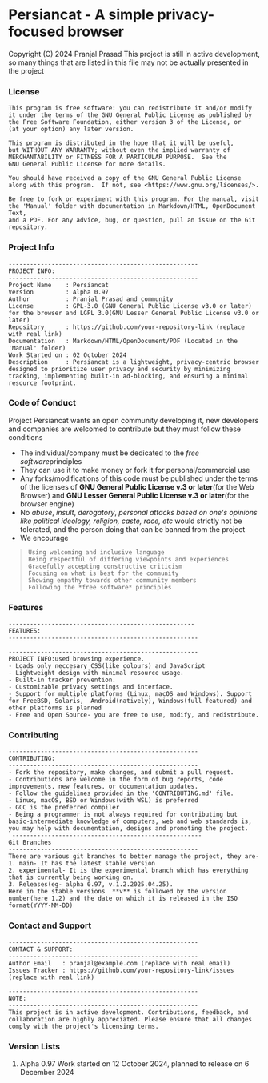 # Persiancat - A simple privacy-focused browser
   Copyright (C) 2024 Pranjal Prasad
   This project is still in active development, so many things that are listed in this file may not be actually presented in the project
### License
    This program is free software: you can redistribute it and/or modify
    it under the terms of the GNU General Public License as published by
    the Free Software Foundation, either version 3 of the License, or
    (at your option) any later version.

    This program is distributed in the hope that it will be useful,
    but WITHOUT ANY WARRANTY; without even the implied warranty of
    MERCHANTABILITY or FITNESS FOR A PARTICULAR PURPOSE.  See the
    GNU General Public License for more details.

    You should have received a copy of the GNU General Public License
    along with this program.  If not, see <https://www.gnu.org/licenses/>.

    Be free to fork or experiment with this program. For the manual, visit
    the 'Manual' folder with documentation in Markdown/HTML, OpenDocument Text,
    and a PDF. For any advice, bug, or question, pull an issue on the Git repository.
    
### Project Info
    -----------------------------------------------------
    PROJECT INFO:
    -----------------------------------------------------
    Project Name    : Persiancat
    Version         : Alpha 0.97
    Author          : Pranjal Prasad and community
    License         : GPL-3.0 (GNU General Public License v3.0 or later) for the browser and LGPL 3.0(GNU Lesser General Public License v3.0 or later)
    Repository      : https://github.com/your-repository-link (replace with real link)
    Documentation   : Markdown/HTML/OpenDocument/PDF (Located in the 'Manual' folder)
    Work Started on : 02 October 2024
    Description     : Persiancat is a lightweight, privacy-centric browser designed to prioritize user privacy and security by minimizing tracking, implementing built-in ad-blocking, and ensuring a minimal resource footprint.

### Code of Conduct
Project Persiancat wants an open community developing it, new developers and companies are welcomed to contribute but they must follow these conditions
* The individual/company must be dedicated to the *free software*principles
* They can use it to make money or fork it for personal/commercial use
* Any forks/modifications of this code must be published under the terms of the licenses of **GNU General Public License v.3 or later**(for the Web Browser) and **GNU Lesser General Public License v.3 or later**(for the browser engine)
* No *abuse*, *insult*, *derogatory*, *personal attacks based on one's opinions like political ideology, religion, caste, race, etc* would strictly not be tolerated, and the person doing that can be banned from the project
*  We encourage
>     Using welcoming and inclusive language
>     Being respectful of differing viewpoints and experiences
>     Gracefully accepting constructive criticism
>     Focusing on what is best for the community
>     Showing empathy towards other community members
>     Following the *free software* principles

### Features
    ----------------------------------------------------
    FEATURES:
    -----------------------------------------------------
  
    -----------------------------------------------------
    PROJECT INFO:used browsing experience.
    - Loads only neccesary CSS(like colours) and JavaScript
    - Lightweight design with minimal resource usage.
    - Built-in tracker prevention.
    - Customizable privacy settings and interface.
    - Support for multiple platforms (Linux, macOS and Windows). Support for FreeBSD, Solaris,  Android(natively), Windows(full featured) and other platforms is planned
    - Free and Open Source- you are free to use, modify, and redistribute.

### Contributing
    
    -----------------------------------------------------
    CONTRIBUTING:
    -----------------------------------------------------
    - Fork the repository, make changes, and submit a pull request.
    - Contributions are welcome in the form of bug reports, code improvements, new features, or documentation updates.
    - Follow the guidelines provided in the 'CONTRIBUTING.md' file.
    - Linux, macOS, BSD or Windows(with WSL) is preferred
    - GCC is the preferred compiler
    - Being a programmer is not always required for contributing but basic-intermediate knowledge of computers, web and web standards is, you may help with documentation, designs and promoting the project.
     -----------------------------------------------------
    Git Branches
    -----------------------------------------------------
    There are various git branches to better manage the project, they are-
    1. main- It has the latest stable version
    2. experimental- It is the experimental branch which has everything that is currently being working on.
    3. Releases(eg- alpha 0.97, v.1.2.2025.04.25).
    Here in the stable versions  **v** is followed by the version number(here 1.2) and the date on which it is released in the ISO format(YYYY-MM-DD)
    
### Contact and Support

    -----------------------------------------------------
    CONTACT & SUPPORT:
    -----------------------------------------------------
    Author Email   : pranjal@example.com (replace with real email)
    Issues Tracker : https://github.com/your-repository-link/issues (replace with real link)

    -----------------------------------------------------
    NOTE:
    -----------------------------------------------------
    This project is in active development. Contributions, feedback, and collaboration are highly appreciated. Please ensure that all changes comply with the project's licensing terms.

###  Version Lists
1. Alpha 0.97
Work started on 12 October 2024, planned to release on 6 December 2024
